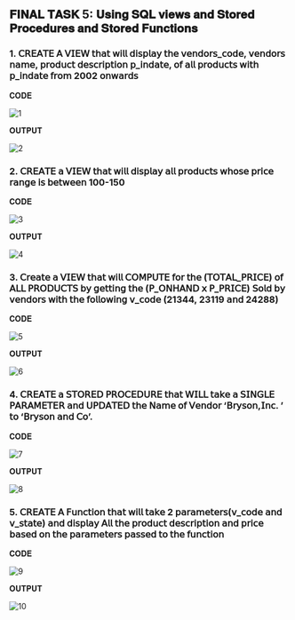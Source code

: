 ## 𝐅𝐈𝐍𝐀𝐋 𝐓𝐀𝐒𝐊 5: 𝐔𝐬𝐢𝐧𝐠 𝐒𝐐𝐋 𝐯𝐢𝐞𝐰𝐬 𝐚𝐧𝐝 𝐒𝐭𝐨𝐫𝐞𝐝 𝐏𝐫𝐨𝐜𝐞𝐝𝐮𝐫𝐞𝐬 𝐚𝐧𝐝 𝐒𝐭𝐨𝐫𝐞𝐝 𝐅𝐮𝐧𝐜𝐭𝐢𝐨𝐧𝐬

### 1. 𝖢𝖱𝖤𝖠𝖳𝖤 𝖠 𝖵𝖨𝖤𝖶 𝗍𝗁𝖺𝗍 𝗐𝗂𝗅𝗅 𝖽𝗂𝗌𝗉𝗅𝖺𝗒 𝗍𝗁𝖾 𝗏𝖾𝗇𝖽𝗈𝗋𝗌_𝖼𝗈𝖽𝖾, 𝗏𝖾𝗇𝖽𝗈𝗋𝗌 𝗇𝖺𝗆𝖾, 𝗉𝗋𝗈𝖽𝗎𝖼𝗍 𝖽𝖾𝗌𝖼𝗋𝗂𝗉𝗍𝗂𝗈𝗇 𝗉_𝗂𝗇𝖽𝖺𝗍𝖾, 𝗈𝖿 𝖺𝗅𝗅 𝗉𝗋𝗈𝖽𝗎𝖼𝗍𝗌 𝗐𝗂𝗍𝗁 𝗉_𝗂𝗇𝖽𝖺𝗍𝖾 𝖿𝗋𝗈𝗆 2002 𝗈𝗇𝗐𝖺𝗋𝖽𝗌

𝐂𝐎𝐃𝐄

![1](https://github.com/user-attachments/assets/dd43465e-5b42-470f-884a-b2d5ef929566)

𝐎𝐔𝐓𝐏𝐔𝐓

![2](https://github.com/user-attachments/assets/253bb3ba-04a4-48f6-9e38-212d2ea4badf)


### 2. 𝖢𝖱𝖤𝖠𝖳𝖤 𝖺 𝖵𝖨𝖤𝖶 𝗍𝗁𝖺𝗍 𝗐𝗂𝗅𝗅 𝖽𝗂𝗌𝗉𝗅𝖺𝗒 𝖺𝗅𝗅 𝗉𝗋𝗈𝖽𝗎𝖼𝗍𝗌 𝗐𝗁𝗈𝗌𝖾 𝗉𝗋𝗂𝖼𝖾 𝗋𝖺𝗇𝗀𝖾 𝗂𝗌 𝖻𝖾𝗍𝗐𝖾𝖾𝗇 100-150


𝐂𝐎𝐃𝐄

![3](https://github.com/user-attachments/assets/e2e21ceb-d985-4aa7-822f-668ab68533af)

𝐎𝐔𝐓𝐏𝐔𝐓

![4](https://github.com/user-attachments/assets/959b28b9-1856-4855-bb77-c1558d1a506a)


### 3. 𝖢𝗋𝖾𝖺𝗍𝖾 𝖺 𝖵𝖨𝖤𝖶 𝗍𝗁𝖺𝗍 𝗐𝗂𝗅𝗅 𝖢𝖮𝖬𝖯𝖴𝖳𝖤 𝖿𝗈𝗋 𝗍𝗁𝖾 (𝖳𝖮𝖳𝖠𝖫_𝖯𝖱𝖨𝖢𝖤) 𝗈𝖿 𝖠𝖫𝖫 𝖯𝖱𝖮𝖣𝖴𝖢𝖳𝖲 𝖻𝗒 𝗀𝖾𝗍𝗍𝗂𝗇𝗀 𝗍𝗁𝖾 (𝖯_𝖮𝖭𝖧𝖠𝖭𝖣 𝗑 𝖯_𝖯𝖱𝖨𝖢𝖤) 𝖲𝗈𝗅𝖽 𝖻𝗒 𝗏𝖾𝗇𝖽𝗈𝗋𝗌 𝗐𝗂𝗍𝗁 𝗍𝗁𝖾 𝖿𝗈𝗅𝗅𝗈𝗐𝗂𝗇𝗀 𝗏_𝖼𝗈𝖽𝖾 (21344, 23119 𝖺𝗇𝖽 24288)


𝐂𝐎𝐃𝐄

![5](https://github.com/user-attachments/assets/44ac809e-ec33-4238-99fb-92e44dc3e550)

𝐎𝐔𝐓𝐏𝐔𝐓

![6](https://github.com/user-attachments/assets/5b2fc4ee-f0b9-4b3f-8c7a-5a2c11e2118c)



### 4.  𝖢𝖱𝖤𝖠𝖳𝖤 𝖺 𝖲𝖳𝖮𝖱𝖤𝖣 𝖯𝖱𝖮𝖢𝖤𝖣𝖴𝖱𝖤 𝗍𝗁𝖺𝗍 𝖶𝖨𝖫𝖫 𝗍𝖺𝗄𝖾 𝖺 𝖲𝖨𝖭𝖦𝖫𝖤 𝖯𝖠𝖱𝖠𝖬𝖤𝖳𝖤𝖱 𝖺𝗇𝖽 𝖴𝖯𝖣𝖠𝖳𝖤𝖣 𝗍𝗁𝖾 𝖭𝖺𝗆𝖾 𝗈𝖿 𝖵𝖾𝗇𝖽𝗈𝗋 ‘𝖡𝗋𝗒𝗌𝗈𝗇,𝖨𝗇𝖼. ’ 𝗍𝗈 ‘𝖡𝗋𝗒𝗌𝗈𝗇 𝖺𝗇𝖽 𝖢𝗈’.


𝐂𝐎𝐃𝐄

![7](https://github.com/user-attachments/assets/4da2e555-d94e-4222-8571-3e6ae50cc4ea)

𝐎𝐔𝐓𝐏𝐔𝐓

![8](https://github.com/user-attachments/assets/40ca097f-6169-402e-9cbc-a3eae5acb0b3)


### 5. 𝖢𝖱𝖤𝖠𝖳𝖤 𝖠 𝖥𝗎𝗇𝖼𝗍𝗂𝗈𝗇 𝗍𝗁𝖺𝗍 𝗐𝗂𝗅𝗅 𝗍𝖺𝗄𝖾 2 𝗉𝖺𝗋𝖺𝗆𝖾𝗍𝖾𝗋𝗌(𝗏_𝖼𝗈𝖽𝖾 𝖺𝗇𝖽 𝗏_𝗌𝗍𝖺𝗍𝖾) 𝖺𝗇𝖽 𝖽𝗂𝗌𝗉𝗅𝖺𝗒 𝖠𝗅𝗅 𝗍𝗁𝖾 𝗉𝗋𝗈𝖽𝗎𝖼𝗍 𝖽𝖾𝗌𝖼𝗋𝗂𝗉𝗍𝗂𝗈𝗇 𝖺𝗇𝖽 𝗉𝗋𝗂𝖼𝖾 𝖻𝖺𝗌𝖾𝖽 𝗈𝗇 𝗍𝗁𝖾 𝗉𝖺𝗋𝖺𝗆𝖾𝗍𝖾𝗋𝗌 𝗉𝖺𝗌𝗌𝖾𝖽 𝗍𝗈 𝗍𝗁𝖾 𝖿𝗎𝗇𝖼𝗍𝗂𝗈𝗇


𝐂𝐎𝐃𝐄

![9](https://github.com/user-attachments/assets/dffbeff7-b39d-421e-87e9-9fe62b97e0dc)

𝐎𝐔𝐓𝐏𝐔𝐓

![10](https://github.com/user-attachments/assets/a39aebc8-1052-4bb6-908c-eb11076486b0)
